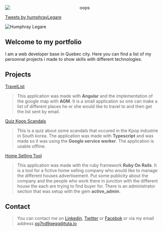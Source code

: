 <img src="https://humphraylegare.github.io/humphray200.jpg" alt="oops" style="display:block; margin:auto; text-align:center;"/>

<a class="twitter-timeline" data-width="500" href="https://twitter.com/humphrayLegare?ref_src=twsrc%5Etfw">Tweets by humphrayLegare</a>


![Humphray Legare](https://humphraylegare.github.io/humphray200.jpg "Me")

## Welcome to my portfolio
I am a web developer base in Quebec city. Here you can find a list of my personnal projects
i made to show skills with different technologies.



## Projects

[TravelList](http://heroku.com "Find me on Heroku")
> This application was made with __Angular__ and the implementation of the google map with __AGM__. It is a small application so one can make a list of 
  different places he or she would like to travel to and then get the list sent by email.

[Quiz Kpop Scandals](http://heroku.com "Find me on Heroku")
> This is a quiz about some scandals that occured in the Kpop industrie in South korea.
  The application was made with __Typescript__ and was made so it was using the __Google service worker__.
  The application is usable offline.
  
[Home Selling Tool](http://heroku.com "Find me on Heroku")
> This application was made with  the ruby framework __Ruby On Rails__. It is a tool for a fictive home selling company
  who would like to manage the different houses advertisement. Put some publicity about the company and the people who work there
  in junction with the different house the each are trying to find buyer for. There is an administrator section that was
  setup with the gem __active_admin__.


## Contact
> You can contact me on [Linkedin](https://www.linkedin.com/in/humphray-l%C3%A9gar%C3%A9-a188b58a/ "Linkedin"), [Twitter](https://twitter.com/humphrayLegare "Twitter") or [Facebok](https://www.facebook.com/humphray.legare "Facebook") or via my email address xg7nd9qegg@tuta.io
